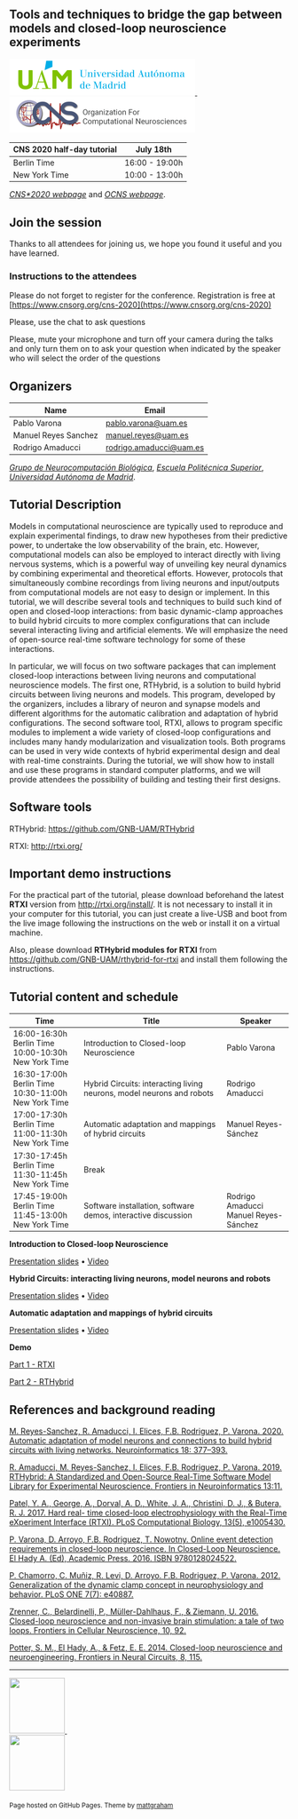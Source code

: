 ## Tools and techniques to bridge the gap between models and closed-loop neuroscience experiments

<a target="_blank" rel="noopener noreferrer" href="https://www.uam.es/"> <img src="https://raw.githubusercontent.com/GNB-UAM/CNS2020-ClosedLoopNeuroscienceTutorial/master/_assets/uam.png" width="335" height="65"> </a>&nbsp;&nbsp;&nbsp;&nbsp;&nbsp;&nbsp;&nbsp;&nbsp;&nbsp;	
<a target="_blank" rel="noopener noreferrer" href="https://www.cnsorg.org/"> <img src="https://raw.githubusercontent.com/GNB-UAM/CNS2020-ClosedLoopNeuroscienceTutorial/master/_assets/ocns.png" width="335" height="65"> </a>

| CNS 2020 half-day tutorial |  July 18th   |
|--------------|--------------|
| Berlin Time   | 16:00 - 19:00h |
| New York Time | 10:00 - 13:00h |

[*CNS\*2020 webpage*](https://www.cnsorg.org/cns-2020) and [*OCNS webpage*](https://www.cnsorg.org/).

## Join the session

Thanks to all attendees for joining us, we hope you found it useful and you have learned.

### Instructions to the attendees

Please do not forget to register for the conference. Registration is free at [https://www.cnsorg.org/cns-2020](https://www.cnsorg.org/cns-2020)

Please, use the chat to ask questions 

Please, mute your microphone and turn off your camera during the talks and only turn them on to ask your question when indicated by the speaker  who will select the order of the questions

## Organizers

| Name | Email |
|----------------------------|--------------|
| Pablo Varona   | pablo.varona@uam.es |
| Manuel Reyes Sanchez   | manuel.reyes@uam.es |
| Rodrigo Amaducci   | rodrigo.amaducci@uam.es |

[*Grupo de Neurocomputación Biológica*](http://www.ii.uam.es/~gnb), [*Escuela Politécnica Superior*](http://www.uam.es/EPS/Home.htm), [*Universidad Autónoma de Madrid*](https://www.uam.es/).

## Tutorial Description

Models in computational neuroscience are typically used to reproduce and explain
experimental findings, to draw new hypotheses from their predictive power, to undertake the
low observability of the brain, etc. However, computational models can also be employed to
interact directly with living nervous systems, which is a powerful way of unveiling key neural
dynamics by combining experimental and theoretical efforts. However, protocols that
simultaneously combine recordings from living neurons and input/outputs from computational
models are not easy to design or implement. In this tutorial, we will describe several tools and
techniques to build such kind of open and closed-loop interactions: from basic dynamic-clamp
approaches to build hybrid circuits to more complex configurations that can include several
interacting living and artificial elements. We will emphasize the need of open-source real-time
software technology for some of these interactions.

In particular, we will focus on two software packages that can implement closed-loop
interactions between living neurons and computational neuroscience models. The first one,
RTHybrid, is a solution to build hybrid circuits between living neurons and models. This
program, developed by the organizers, includes a library of neuron and synapse models and
different algorithms for the automatic calibration and adaptation of hybrid configurations. The
second software tool, RTXI, allows to program specific modules to implement a wide variety of
closed-loop configurations and includes many handy modularization and visualization tools.
Both programs can be used in very wide contexts of hybrid experimental design and deal with
real-time constraints. During the tutorial, we will show how to install and use these programs
in standard computer platforms, and we will provide attendees the possibility of building and
testing their first designs.

## Software tools

RTHybrid: <https://github.com/GNB-UAM/RTHybrid>

RTXI: <http://rtxi.org/>

## Important demo instructions

For the practical part of the tutorial, please download beforehand the latest **RTXI** version from <http://rtxi.org/install/>. It is not necessary to install it in your computer for this tutorial, you can just create a live-USB and boot from the live image following the instructions on the web or install it on a virtual machine.

Also, please download **RTHybrid modules for RTXI** from <https://github.com/GNB-UAM/rthybrid-for-rtxi> and install them following the instructions.

## Tutorial content and schedule

| Time                                                     | Title                                    | Speaker      |
|----------------------------------------------------------|------------------------------------------|--------------|
| 16:00-16:30h Berlin Time <br> 10:00-10:30h New York Time | Introduction to Closed-loop Neuroscience | Pablo Varona |
| 16:30-17:00h Berlin Time <br> 10:30-11:00h New York Time | Hybrid Circuits: interacting living neurons, model neurons and robots | Rodrigo Amaducci |
| 17:00-17:30h Berlin Time <br> 11:00-11:30h New York Time | Automatic adaptation and mappings of hybrid circuits | Manuel Reyes-Sánchez |
| 17:30-17:45h Berlin Time <br> 11:30-11:45h New York Time | Break |
| 17:45-19:00h Berlin Time <br> 11:45-13:00h New York Time | Software installation, software demos, interactive discussion | Rodrigo Amaducci <br> Manuel Reyes-Sánchez |

**Introduction to Closed-loop Neuroscience**

[Presentation slides](https://github.com/GNB-UAM/CNS2020-ClosedLoopNeuroscienceTutorial/blob/master/First_talk.pdf)
•
[Video](https://drive.google.com/file/d/1ENmJdgNhcX9y6hkjYnGWj-2ksBHp62LS/view?usp=sharing)

**Hybrid Circuits: interacting living neurons, model neurons and robots**

[Presentation slides](https://github.com/GNB-UAM/CNS2020-ClosedLoopNeuroscienceTutorial/blob/master/Second_talk.pdf)
•
[Video](https://drive.google.com/file/d/1kADfaX1OO6XBJsMhDsBGSiNrvK_2qdsw/view?usp=sharing)

**Automatic adaptation and mappings of hybrid circuits**

[Presentation slides](https://github.com/GNB-UAM/CNS2020-ClosedLoopNeuroscienceTutorial/blob/master/Third_talk.pdf)
•
[Video](https://drive.google.com/file/d/1_S6az_JyLO8Q6lae-yYwhfvRxUNSWGqN/view?usp=sharing)

**Demo**

[Part 1 - RTXI](https://drive.google.com/file/d/1prZXDjouTNU387Mvft37MczHyV_IPG2c/view?usp=sharing)

[Part 2 - RTHybrid](https://drive.google.com/file/d/1P4a02t03K3Oxpm7O1Afiy7_I0gyNJ-AR/view?usp=sharing)

## References and background reading

[M. Reyes-Sanchez, R. Amaducci, I. Elices, F.B. Rodriguez, P. Varona. 2020. Automatic
adaptation of model neurons and connections to build hybrid circuits with living networks.
Neuroinformatics  18: 377–393.](https://link.springer.com/article/10.1007/s12021-019-09440-z)

[R. Amaducci, M. Reyes-Sanchez, I. Elices, F.B. Rodriguez, P. Varona. 2019. RTHybrid: A
Standardized and Open-Source Real-Time Software Model Library for Experimental
Neuroscience. Frontiers in Neuroinformatics 13:11.](https://www.frontiersin.org/articles/10.3389/fninf.2019.00011/full)

[Patel, Y. A., George, A., Dorval, A. D., White, J. A., Christini, D. J., &amp; Butera, R. J. 2017. Hard real-
time closed-loop electrophysiology with the Real-Time eXperiment Interface (RTXI). PLoS
Computational Biology, 13(5), e1005430.](https://journals.plos.org/ploscompbiol/article?id=10.1371/journal.pcbi.1005430)

[P. Varona, D. Arroyo, F.B. Rodriguez, T. Nowotny. Online event detection requirements in
closed-loop neuroscience. In Closed-Loop Neuroscience. El Hady A. (Ed), Academic Press. 2016.
ISBN 9780128024522.](https://www.sciencedirect.com/science/article/pii/B9780128024522000068?via%3Dihub)

[P. Chamorro, C. Muñiz, R. Levi, D. Arroyo. F.B. Rodriguez, P. Varona. 2012. Generalization of
the dynamic clamp concept in neurophysiology and behavior. PLoS ONE 7(7): e40887.](https://journals.plos.org/plosone/article?id=10.1371/journal.pone.0040887)

[Zrenner, C., Belardinelli, P., Müller-Dahlhaus, F., & Ziemann, U. 2016. Closed-loop neuroscience and non-invasive brain stimulation: a tale of two loops. Frontiers in Cellular Neuroscience, 10, 92.](https://doi.org/10.3389/fncel.2016.00092)

[Potter, S. M., El Hady, A., & Fetz, E. E. 2014. Closed-loop neuroscience and neuroengineering. Frontiers in Neural Circuits, 8, 115.](
https://doi.org/10.3389/fncir.2014.00115)

---

<a target="_blank" rel="noopener noreferrer" href="https://github.com/GNB-UAM/RTHybrid"> <img src="https://github.com/GNB-UAM/RTHy_plot_tool/raw/master/assets/logo_rthy.png" width="100" height="100"> </a>&nbsp;&nbsp;&nbsp;&nbsp;&nbsp;&nbsp;&nbsp;&nbsp;&nbsp;&nbsp;&nbsp;	
<a target="_blank" rel="noopener noreferrer" href="https://github.com/GNB-UAM"> <img src="https://github.com/GNB-UAM/RTHy_plot_tool/raw/master/assets/logo_gnb.png" width="100" height="100"> </a>

<small>Page hosted on GitHub Pages. Theme by <a href="https://twitter.com/mattgraham">mattgraham</a></small>
